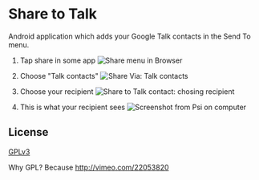 Share to Talk
=============

Android application which adds your Google Talk contacts in the
Send To menu.

1. Tap share in some app
![Share menu in Browser](http://sharetotalk.gdr.name/share-to-gtalk-1.png)

1. Choose "Talk contacts"
![Share Via: Talk contacts](http://sharetotalk.gdr.name/share-to-gtalk-2.png)

1. Choose your recipient
![Share to Talk contact: chosing recipient](http://sharetotalk.gdr.name/share-to-gtalk-3.png)

1. This is what your recipient sees
![Screenshot from Psi on computer](http://sharetotalk.gdr.name/share-to-gtalk-4.png)

License
-------

[GPLv3](http://www.gnu.org/copyleft/gpl.html)

Why GPL? Because http://vimeo.com/22053820
